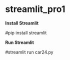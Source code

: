 # streamlit_pro1

**Install Streamlit**

#pip install streamlit

**Run Streamlit**

#streamlit run car24.py